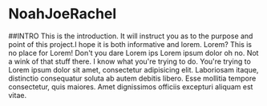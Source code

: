 # NoahJoeRachel

##INTRO
This is the introduction. It will instruct you as to the purpose and point of this project.I hope it is both informative and lorem. Lorem? This is no place for Lorem! Don't you dare Lorem ips Lorem ipsum dolor oh no. Not a wink of that stuff there. I know what you're trying to do. You're trying to Lorem ipsum dolor sit amet, consectetur adipisicing elit. Laboriosam itaque, distinctio consequatur soluta ab autem debitis libero. Esse mollitia tempore consectetur, quis maiores. Amet dignissimos officiis excepturi aliquam est vitae.
